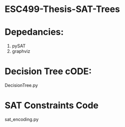 # ESC499-Thesis-SAT-Trees

# Depedancies:

1. pySAT
2. graphviz


# Decision Tree cODE:

DecisionTree.py

# SAT Constraints Code

sat_encoding.py


